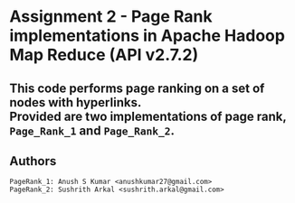 # Assignment 2 - Page Rank implementations in Apache Hadoop Map Reduce (API v2.7.2)

This code performs page ranking on a set of nodes with hyperlinks.  
Provided are two implementations of page rank, `Page_Rank_1` and `Page_Rank_2`.  
-----------------------------  
## Authors
```
PageRank_1: Anush S Kumar <anushkumar27@gmail.com>
PageRank_2: Sushrith Arkal <sushrith.arkal@gmail.com>
```
